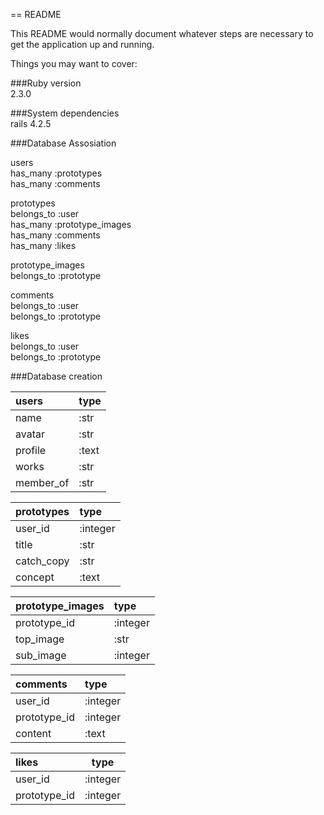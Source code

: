 == README

This README would normally document whatever steps are necessary to get the
application up and running.

Things you may want to cover:

###Ruby version  
2.3.0

###System dependencies  
rails 4.2.5

###Database Assosiation  

users  
 has_many :prototypes  
 has_many :comments  

prototypes  
 belongs_to :user  
 has_many :prototype_images  
 has_many :comments  
 has_many :likes  

prototype_images  
 belongs_to :prototype  

comments  
 belongs_to :user  
 belongs_to :prototype  

likes  
 belongs_to :user  
 belongs_to :prototype  



###Database creation  

|users|type  
|:----|:---  
|name|:str  
|avatar|:str  
|profile|:text  
|works|:str  
|member_of|:str  

|prototypes|type  
|:---------|:---  
|user_id|:integer  
|title|:str  
|catch_copy|:str  
|concept|:text  

|prototype_images|type  
|:-------|:---  
|prototype_id|:integer  
|top_image|:str  
|sub_image|:integer  

|comments|type  
|:-------|:---  
|user_id|:integer  
|prototype_id|:integer  
|content|:text  

|likes|type  
|:----|----  
|user_id|:integer  
|prototype_id|:integer  
